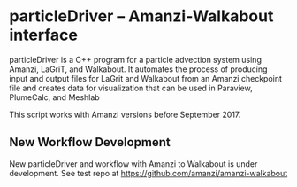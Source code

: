 # particleDriver – Amanzi-Walkabout interface </br>

particleDriver is a C++ program for a particle advection system using Amanzi, LaGriT, and Walkabout. It automates the process of producing input and output files for LaGrit and Walkabout from an Amanzi checkpoint file and creates data for visualization that can be used in Paraview, PlumeCalc, and Meshlab </br>

This script works with Amanzi versions before September 2017.

## New Workflow Development

New particleDriver and workflow with Amanzi to Walkabout is under development.
See test repo at https://github.com/amanzi/amanzi-walkabout


